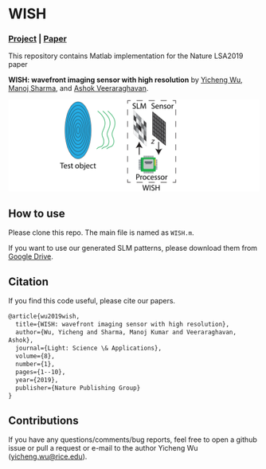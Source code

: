 # WISH

### [Project](http://yicheng.rice.edu/wish/) | [Paper](https://www.nature.com/articles/s41377-019-0154-x)

This repository contains Matlab implementation for the Nature LSA2019 paper 

**WISH: wavefront imaging sensor with high resolution** by [Yicheng Wu](http://yicheng.rice.edu), [Manoj Sharma](https://sites.google.com/view/manojsharmaresearch/home), and [Ashok Veeraraghavan](http://computationalimaging.rice.edu/team/ashok-veeraraghavan/).

![WISH](/WISH_illustration.png)


## How to use

Please clone this repo. The main file is named as `WISH.m`.

If you want to use our generated SLM patterns, please download them from [Google Drive](https://drive.google.com/file/d/1I7U96ATbZ9xBhGmgp4JwlNB9Xv28bCd-/view?usp=sharing).


## Citation
If you find this code useful, please cite our papers.
```
@article{wu2019wish,
  title={WISH: wavefront imaging sensor with high resolution},
  author={Wu, Yicheng and Sharma, Manoj Kumar and Veeraraghavan, Ashok},
  journal={Light: Science \& Applications},
  volume={8},
  number={1},
  pages={1--10},
  year={2019},
  publisher={Nature Publishing Group}
}
```


## Contributions
If you have any questions/comments/bug reports, feel free to open a github issue or pull a request or e-mail to the author Yicheng Wu (yicheng.wu@rice.edu).

